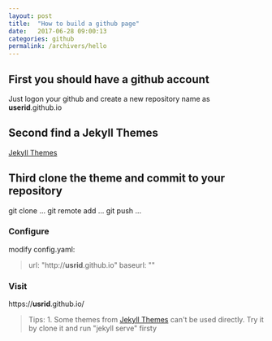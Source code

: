 ```yaml
---
layout: post
title:  "How to build a github page"
date:   2017-06-28 09:00:13
categories: github
permalink: /archivers/hello
---
```


## First you should have a github account ##
Just logon your github and create a new repository name as **userid**.github.io

## Second find a Jekyll Themes ##
[Jekyll Themes](http://jekyllthemes.org/)

## Third clone the theme and commit to your repository ##
git clone ...
git remote add ...
git push ...

### Configure ###
modify config.yaml:
> url: "http://**usrid**.github.io"
> baseurl: ""

### Visit ###
https://**usrid**.github.io/

> Tips: 1. Some themes from [Jekyll Themes](http://jekyllthemes.org/) can't be used directly. Try it by clone it and run "jekyll serve" firsty
